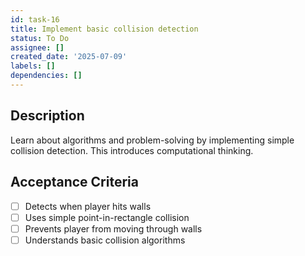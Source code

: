 ```yaml
---
id: task-16
title: Implement basic collision detection
status: To Do
assignee: []
created_date: '2025-07-09'
labels: []
dependencies: []
---
```


## Description

Learn about algorithms and problem-solving by implementing simple collision detection. This introduces computational thinking.

## Acceptance Criteria

- [ ] Detects when player hits walls
- [ ] Uses simple point-in-rectangle collision
- [ ] Prevents player from moving through walls
- [ ] Understands basic collision algorithms
